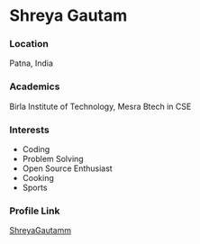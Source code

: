 # Shreya Gautam

### Location

Patna, India

### Academics

Birla Institute of Technology, Mesra
Btech in CSE

### Interests

- Coding
- Problem Solving
- Open Source Enthusiast
- Cooking
- Sports

### Profile Link

[ShreyaGautamm](https://github.com/ShreyaGautamm) 
